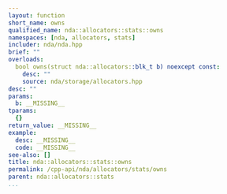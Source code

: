 ```yaml
---
layout: function
short_name: owns
qualified_name: nda::allocators::stats::owns
namespaces: [nda, allocators, stats]
includer: nda/nda.hpp
brief: ""
overloads:
  bool owns(struct nda::allocators::blk_t b) noexcept const:
    desc: ""
    source: nda/storage/allocators.hpp
desc: ""
params:
  b: __MISSING__
tparams:
  {}
return_value: __MISSING__
example:
  desc: __MISSING__
  code: __MISSING__
see-also: []
title: nda::allocators::stats::owns
permalink: /cpp-api/nda/allocators/stats/owns
parent: nda::allocators::stats
...
```


